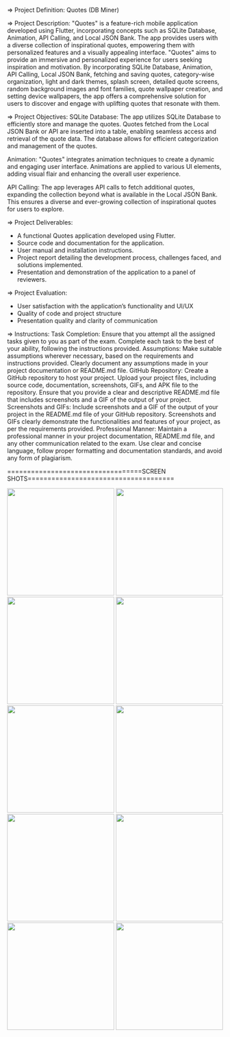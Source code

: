=> Project Definition: Quotes (DB Miner)

=> Project Description:
    "Quotes" is a feature-rich mobile application developed using Flutter, incorporating concepts
  such as SQLite Database, Animation, API Calling, and Local JSON Bank. The app provides
  users with a diverse collection of inspirational quotes, empowering them with personalized
  features and a visually appealing interface.
  "Quotes" aims to provide an immersive and personalized experience for users seeking inspiration
  and motivation. By incorporating SQLite Database, Animation, API Calling, Local JSON Bank,
  fetching and saving quotes, category-wise organization, light and dark themes, splash screen,
  detailed quote screens, random background images and font families, quote wallpaper creation,
  and setting device wallpapers, the app offers a comprehensive solution for users to discover and
  engage with uplifting quotes that resonate with them.

=> Project Objectives:
    SQLite Database: The app utilizes SQLite Database to efficiently store and manage the quotes.
  Quotes fetched from the Local JSON Bank or API are inserted into a table, enabling seamless
  access and retrieval of the quote data. The database allows for efficient categorization and
  management of the quotes.
  
  Animation: "Quotes" integrates animation techniques to create a dynamic and engaging user
  interface. Animations are applied to various UI elements, adding visual flair and enhancing the
  overall user experience.
  
  API Calling: The app leverages API calls to fetch additional quotes, expanding the collection
  beyond what is available in the Local JSON Bank. This ensures a diverse and ever-growing
  collection of inspirational quotes for users to explore.

 => Project Deliverables:
- A functional Quotes application developed using Flutter.
- Source code and documentation for the application.
- User manual and installation instructions.
- Project report detailing the development process, challenges faced, and solutions implemented.
- Presentation and demonstration of the application to a panel of reviewers.

=> Project Evaluation:
- User satisfaction with the application’s functionality and UI/UX
- Quality of code and project structure
- Presentation quality and clarity of communication

=> Instructions:
    Task Completion: Ensure that you attempt all the assigned tasks given to you as part of the
  exam. Complete each task to the best of your ability, following the instructions provided.
  Assumptions: Make suitable assumptions wherever necessary, based on the requirements and
  instructions provided. Clearly document any assumptions made in your project documentation or
  README.md file.
    GitHub Repository: Create a GitHub repository to host your project. Upload your project files,
  including source code, documentation, screenshots, GIFs, and APK file to the repository. Ensure
  that you provide a clear and descriptive README.md file that includes screenshots and a GIF of
  the output of your project.
    Screenshots and GIFs: Include screenshots and a GIF of the output of your project in the
  README.md file of your GitHub repository. Screenshots and GIFs clearly demonstrate the
  functionalities and features of your project, as per the requirements provided.
  Professional Manner: Maintain a professional manner in your project documentation,
  README.md file, and any other communication related to the exam. Use clear and concise
  language, follow proper formatting and documentation standards, and avoid any form of
  plagiarism.

  ==================================SCREEN SHOTS=====================================

  <img src="https://github.com/KirtanNarola13/quotes_app/assets/133342879/131cc409-26d8-49cc-81b1-ed6238848f47" width="250">
  <img src="https://github.com/KirtanNarola13/quotes_app/assets/133342879/ad562cb0-4dc0-4993-9432-b4c6a9b30d9a" width="250">
  <img src="https://github.com/KirtanNarola13/quotes_app/assets/133342879/1e9f6523-aa24-48a2-86cd-7912f0753405" width="250">
  <img src="https://github.com/KirtanNarola13/quotes_app/assets/133342879/2824b8c6-35bd-4a06-a909-3ef34e19bac9" width="250">
  <img src="https://github.com/KirtanNarola13/quotes_app/assets/133342879/770bf47f-7f16-484b-a28d-b0635bf1e26a" width="250">
  <img src="https://github.com/KirtanNarola13/quotes_app/assets/133342879/d48c36cd-6f58-4d23-952d-b48fabfc91a6" width="250">
  <img src="https://github.com/KirtanNarola13/quotes_app/assets/133342879/2ad50ea3-ed96-4fe0-ae7d-4733970802e9" width="250">
  <img src="https://github.com/KirtanNarola13/quotes_app/assets/133342879/6da51fc7-f866-4387-b80d-4ed97ab9937c" width="250">
  <img src="https://github.com/KirtanNarola13/quotes_app/assets/133342879/47310ee7-fafe-4a2b-9b13-3fbedb4fe9de" width="250">
  <img src="https://github.com/KirtanNarola13/quotes_app/assets/133342879/805121b5-7d71-4c39-b070-98c39d2b2e42" width="250">
  
